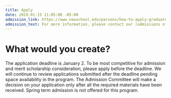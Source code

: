 ```yaml
---
title: Apply
date: 2019-01-15 11:05:00 -05:00
admission_link: https://www.newschool.edu/parsons/how-to-apply-graduate/
admission_text: For more information, please contact our [admissions office](https://www.newschool.edu/request-info/grad/).
---
```


# What would you create?

The application deadline is January 2. To be most competitive for admission and merit scholarship consideration, please apply before the deadline. We will continue to review applications submitted after the deadline pending space availability in the program. The Admission Committee will make a decision on your application only after all the required materials have been received. Spring term admission is not offered for this program.
